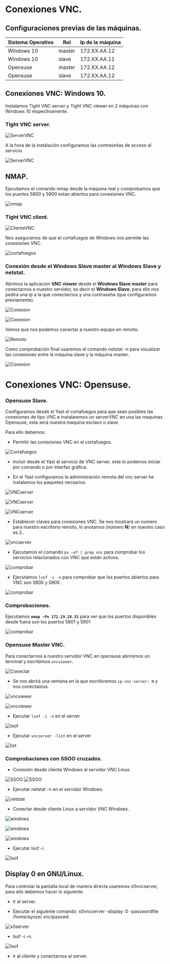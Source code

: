 # Conexiones VNC.

## Configuraciones previas de las máquinas.

| Sistema Operativo | Rol | Ip de la máquina |
|-------------------|-----|------------------|
| Windows 10        |master|172.XX.AA.12|
| Windows 10        |slave|172.XX.AA.11|
| Opensuse          |master|172.XX.AA.12|
| Opensuse          |slave|172.XX.AA.12|


## Conexiones VNC: Windows 10.

Instalamos Tight VNC server y Tight VNC viewer en 2 máquinas con Windows 10 respectivamente.



### Tight VNC server.

![ServerVNC](./img/imagen3.png)

A la hora de la instalación configuramos las contraseñas de acceso al servicio.

![ServerVNC](./img/imagen4.png)

## NMAP.

Ejecutamos el comando nmap desde la máquina real y comprobamos que los puertos 5800 y 5900 estan abiertos para conexiones VNC.

![nmap](./img/imagen6.png)

### Tight VNC client.

![ClienteVNC](./img/imagen3.png)

Nos aseguramos de que el cortafuegos de Windows nos permite las conexiones VNC.

![cortafuegos](./img/imagen5.png)

### Conexión desde el Windows Slave master al Windows Slave y netstat.

Abrimos la aplicacion **VNC viewer** desde el **Windows Slave master** para conectarnos a nuestro servidor, es decir el **Windows Slave**, para ello nos pedirá una ip a la que conectarnos y una contraseña (que configuramos previamente).

![Conexion](./img/imagen7.png)

![Conexion](./img/imagen8.png)

Vemos que nos podemos conectar a nuestro equipo en remoto.

![Remoto](./img/imagen9.png)

Como comprobación final usaremos el comando netstat -n para visualizar las conexiones entre la máquina slave y la máquina master.

![Conexion](./img/imagen10.png)

# Conexiones VNC: Opensuse.

### Opensuse Slave.

Configuramos desde el Yast el cortafuegos para que sean posibles las conexiones de tipo VNC e instalaremos un serverVNC en una las maquinas Opensuse, esta será nuestra máquina esclavo o slave.

Para ello debemos:

* Permitir las conexiones VNC en el cortafuegos.

![Cortafuegos](./img/imagen14.png)

* Incluir desde el Yast el servicio de VNC server, este lo podemos iniciar por comando o por interfaz gráfica.

* En el Yast configuramos la administración remota del vnc server he instalamos los paquetes necsarios.

![VNCserver](./img/imagen11.png)

![VNCserver](./img/imagen12.png)

![VNCserver](./img/imagen13.png)

* Establecer claves para conexiones VNC. Se nos mostrará un numero para nuestro escritorio remoto, lo anotamos (número **N**) en nuestro caso es 2..

![vncserver](./img/imagen15.png)

* Ejecutamos el comando ```ps -ef | grep vnc``` para comprobar los servicios relacionados con VNC que están activos.

![comprobar](./img/imagen17.png)

* Ejecutamos `lsof -i -n` para comprobar que los puertos abiertos para VNC son 580X y 590X.

![comprobar](./img/imagen18.png)

### Comprobaciones.

Ejecutamos **`nmap -Pn 172.19.28.32`** para ver que los puertos disponibles desde fuera son los puertos 5801 y 5901

![comprobar](./img/imagen19.png)

### Opensuse Master VNC.

Para conectarnos a nuestro servidor VNC en opensuse abriremos un terminal y escribimos ```vncviewer```.

![Conectar](./img/imagen20.png)

* Se nos abrirá una ventana en la que escribiremos ``ip-vnc-server: N`` y nos conectamos.

![vncviewer](./img/imagen21.png)

![vncviewer](./img/imagen22.png)

* Ejecutar ```lsof -i -n``` en el server

![lsof](./img/imagen23.png)

* Ejecutar ```vncserver -list``` en el server

![list](./img/imagen24.png)

### Comprobaciones con SSOO cruzados.

* Conexión desde cliente Windows al servidor VNC Linux.

![SSOO](./img/imagen29.png)
![SSOO](./img/imagen30.png)

* Ejecutar netstat -n en el servidor Windows.

![netstat](./img/imagen25.png)

* Conectar desde cliente Linux a servidor VNC Windows.

![windows](./img/imagen31.png)

![windows](./img/imagen22.png)

![windows](./img/imagen32.png)

* Ejecutar lsof -i.

![lsof](./img/imagen26.png)

## Display 0 en GNU/Linux.

Para controlar la pantalla local de manera directa usaremos x0vncserver, para ello debemos hacer lo siguiente.

* Ir al server.

* Ejecutar el siguiente comando: x0vncserver -display :0 -passwordfile /home/ayoze/.vnc/passwd.

![x0server](./img/)

* lsof -i -n.

![lsof](./img/imagen33.png)

* Ir al cliente y conectarnos al server.
